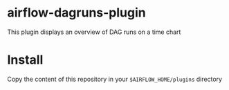 # airflow-dagruns-plugin

This plugin displays an overview of DAG runs on a time chart

# Install

Copy the content of this repository in your `$AIRFLOW_HOME/plugins` directory

